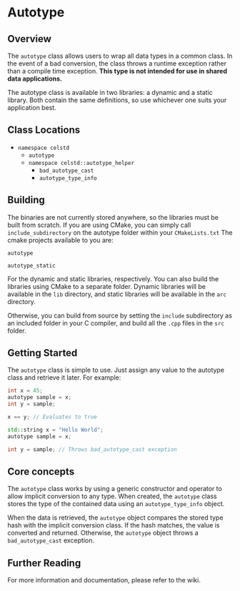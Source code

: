 # Autotype

## Overview

The `autotype` class allows users to wrap all data types in a common class.
In the event of a bad conversion, the class throws a runtime exception rather than a compile time exception.
**This type is not intended for use in shared data applications.**

The autotype class is available in two libraries: a dynamic and a static library.
Both contain the same definitions, so use whichever one suits your application best.

## Class Locations

* `namespace celstd`
  * `autotype`
  * `namespace celstd::autotype_helper`
    * `bad_autotype_cast`
    * `autotype_type_info`

## Building

The binaries are not currently stored anywhere, so the libraries must be built from scratch.
If you are using CMake, you can simply call `include_subdirectory` on the autotype folder within your `CMakeLists.txt`
The cmake projects available to you are:

`autotype`

`autotype_static`

For the dynamic and static libraries, respectively.
You can also build the libraries using CMake to a separate folder.
Dynamic libraries will be available in the `lib` directory, and static libraries will be available in the `arc` directory.

Otherwise, you can build from source by setting the `include` subdirectory as an included folder in your C compiler, and build all the `.cpp` files in the `src` folder.

## Getting Started

The `autotype` class is simple to use.
Just assign any value to the autotype class and retrieve it later.
For example:

```cpp
int x = 45;
autotype sample = x;
int y = sample;

x == y; // Evaluates to true
```

```cpp
std::string x = "Hello World";
autotype sample = x;

int y = sample; // Throws bad_autotype_cast exception
```

## Core concepts

The `autotype` class works by using a generic constructor and operator to allow implicit conversion to any type.
When created, the `autotype` class stores the type of the contained data using an `autotype_type_info` object.

When the data is retrieved, the `autotype` object compares the stored type hash with the implicit conversion class.
If the hash matches, the value is converted and returned.
Otherwise, the `autotype` object throws a `bad_autotype_cast` exception.

## Further Reading

For more information and documentation, please refer to the wiki.
